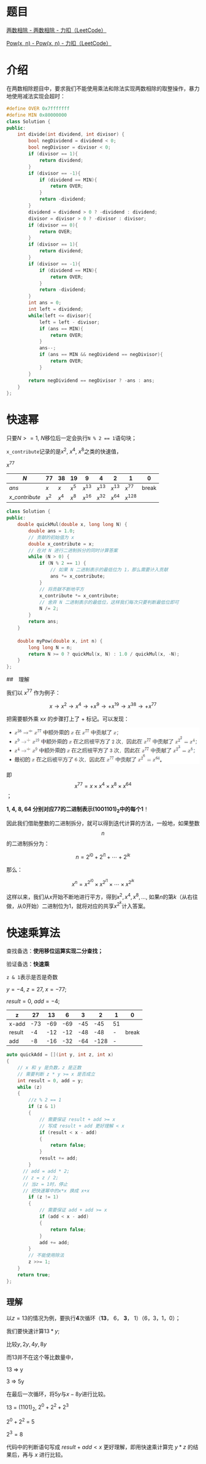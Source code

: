 # 题目

[两数相除 - 两数相除 - 力扣（LeetCode）](https://leetcode.cn/problems/divide-two-integers/solution/liang-shu-xiang-chu-by-leetcode-solution-5hic/)

[Pow(x, n) - Pow(x, n) - 力扣（LeetCode）](https://leetcode.cn/problems/powx-n/solution/powx-n-by-leetcode-solution/)

# 介绍

在两数相除题目中，要求我们不能使用乘法和除法实现两数相除的取整操作，暴力地使用减法实现会超时：

```c++
#define OVER 0x7fffffff
#define MIN 0x80000000
class Solution {
public:
    int divide(int dividend, int divisor) {
        bool negDividend = dividend < 0;
        bool negDivisor = divisor < 0;
        if (divisor == 1){
            return dividend;
        }
        if (divisor == -1){
            if (dividend == MIN){
                return OVER;
            }
            return -dividend;
        }
        dividend = dividend > 0 ? -dividend : dividend;
        divisor = divisor > 0 ? -divisor : divisor;
        if (divisor == 0){
            return OVER;
        }
        if (divisor == 1){
            return dividend;
        }
        if (divisor == -1){
            if (dividend == MIN){
                return OVER;
            }
            return -dividend;
        }
        int ans = 0;
        int left = dividend;
        while(left <= divisor){
            left = left - divisor;
            if (ans == MIN){
                return OVER;
            }
            ans--;
            if (ans == MIN && negDividend == negDivisor){
                return OVER;
            }
        }
        return negDividend == negDivisor ? -ans : ans;
    }
};
```

# 快速幂

只要$N>=1$, $N$移位后一定会执行`N % 2 == 1`语句块；

`x_contribute`记录的是$x^{2}$, $x^{4}$, $x^{8}$之类的快速值，

$x^{77}$

| $N$             | 77           | 38      | 19      | 9       | 4        | 2        | 1        | 0    |
| --------------- | ------------ | ------- | ------- | ------- | -------- | -------- | -------- | ---- |
| $ans$           | $x$          | $x$     | $x^{5}$ | $x^{13}$ | $x^{13}$ | $x^{13}$ | $x^{77}$ | break |
| $x\_contribute$ | $x^{2}$ | $x^{4}$ | $x^{8}$ | $x^{16}$ | $x^{32}$ | $x^{64}$ | $x^{128}$ |      |



```c++
class Solution {
public:
    double quickMul(double x, long long N) {
        double ans = 1.0;
        // 贡献的初始值为 x
        double x_contribute = x;
        // 在对 N 进行二进制拆分的同时计算答案
        while (N > 0) {
            if (N % 2 == 1) {
                // 如果 N 二进制表示的最低位为 1，那么需要计入贡献
                ans *= x_contribute;
            }
            // 将贡献不断地平方
            x_contribute *= x_contribute;
            // 舍弃 N 二进制表示的最低位，这样我们每次只要判断最低位即可
            N /= 2;
        }
        return ans;
    }

    double myPow(double x, int n) {
        long long N = n;
        return N >= 0 ? quickMul(x, N) : 1.0 / quickMul(x, -N);
    }
};
```

##　理解

我们以 $x^{77}$ 作为例子：

$$ x\rightarrow x^{2}\rightarrow x^{4}\rightarrow +x^{9}\rightarrow +x^{19}\rightarrow x^{38}\rightarrow +x^{77} $$

把需要额外乘 x*x* 的步骤打上了 $+$ 标记。可以发现：

![image-20220829194015737](assets/image-20220829194015737.png)

即 $$x^{77} = x\times x^{4}\times x^{8}\times x^{64} $$ ；

**1, 4, 8, 64 分别对应77的二进制表示$(1001101)_{2}$中的每个1**！

因此我们借助整数的二进制拆分，就可以得到迭代计算的方法，一般地，如果整数 $$n$$ 的二进制拆分为：

$$ n=2^{i0} + 2^{i1}+\cdots +2^{ik} $$

那么：

$$ x^{n}=x^{2^{i0}}\times x^{2^{i1}}\times \cdots \times x^{2^{ik}} $$

这样以来，我们从$x$开始不断地进行平方，得到$x^{2},x^{4},x^{8},\dots,$ 如果$n$的第$k$（从右往做，从0开始）二进制位为1，就将对应的共享$x^{2^{k}}$计入答案。



# 快速乘算法

查找备选：**使用移位运算实现二分查找；**

验证备选：**快速乘**

`z & 1`表示是否是奇数

$y=-4$, $z=27$, $x=-77$;

$result=0$, $add=-4$;

| z      | 27   | 13   | 6    | 3    | 2    | 1    | 0     |
| ------ | ---- | ---- | ---- | ---- | ---- | ---- | ----- |
| x-add  | -73  | -69  | -69  | -45  | -45  | 51   |       |
| result | -4   | -12  | -12  | -48  | -48  | -    | break |
| add    | -8   | -16  | -32  | -64  | -128 | -    |       |

```c++
auto quickAdd = [](int y, int z, int x)
{
    // x 和 y 是负数，z 是正数
    // 需要判断 z * y >= x 是否成立
    int result = 0, add = y;
    while (z)
    {
      	//z % 2 == 1
        if (z & 1) 
        {
            // 需要保证 result + add >= x
          	// 写成 result + add 更好理解 < x
            if (result < x - add)
            {
                return false;
            }
            result += add;
        }
      // add = add * 2;
      // z = z / 2;
      // 当z = 1时，停止
      // 把快速幂中的x*x 换成 x+x
        if (z != 1)
        {
            // 需要保证 add + add >= x
            if (add < x - add)
            {
                return false;
            }
            add += add;
        }
        // 不能使用除法
        z >>= 1;
    }
    return true;
};
```

## 理解

以$z=13$的情况为例，要执行**4**次循环（**13**， 6， **3**， 1）（6，3，1，0）；

我们要快速计算$13*y$;

比较$y, 2y, 4y, 8y$

而13并不在这个等比数量中，

13 => y

3 => 5y

在最后一次循环，将$5y$与$x-8y$进行比较。

13 = $(1101)_{2}$, $2^{0}+2^{2}+2^{3}$

$2^{0}+2^{2}$ = 5

$2^{3}=8$

代码中的判断语句写成 $result + add < x$ 更好理解，即用快速乘计算完 $y*z$ 的结果后，再与 $x$ 进行比较。
